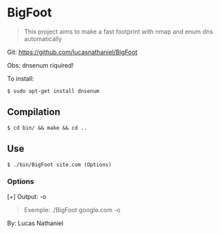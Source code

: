 # BigFoot

> This project aims to make a fast footprint with nmap and enum dns automatically

Git: <https://github.com/lucasnathaniel/BigFoot>

Obs: dnsenum riquired!

To install:

```
$ sudo apt-get install dnsenum
```

## Compilation

```
$ cd bin/ && make && cd ..
```

## Use

```
$ ./bin/BigFoot site.com (Options)
```
### Options

[+] Output:  -o

>Exemple: ./BigFoot google.com -o

By: Lucas Nathaniel
